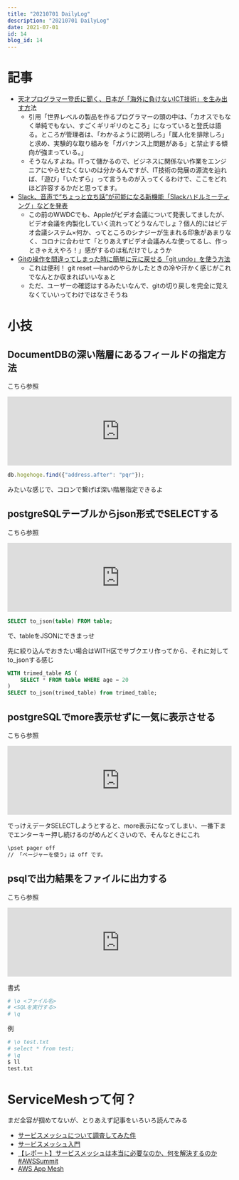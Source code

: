 ```yaml
---
title: "20210701 DailyLog"
description: "20210701 DailyLog"
date: 2021-07-01
id: 14
blog_id: 14
---
```


# 記事
- [天才プログラマー登氏に聞く、日本が「海外に負けないICT技術」を生み出す方](https://www.sbbit.jp/article/bitsp/62690)法
    - 引用「世界レベルの製品を作るプログラマーの頭の中は、「カオスでもなく単純でもない、すごくギリギリのところ」になっていると登氏は語る。ところが管理者は、「わかるように説明しろ」「属人化を排除しろ」と求め、実験的な取り組みを「ガバナンス上問題がある」と禁止する傾向が強まっている。」
    - そうなんすよね。ITって儲かるので、ビジネスに関係ない作業をエンジニアにやらせたくないのは分かるんですが、IT技術の発展の源流を辿れば、「遊び」「いたずら」って言うものが入ってくるわけで、ここをどれほど許容するかだと思ってます。
- [Slack、音声で“ちょっと立ち話”が可能になる新機能「Slackハドルミーティング」などを発表](https://internet.watch.impress.co.jp/docs/news/1335210.html)
    - この前のWWDCでも、Appleがビデオ会議について発表してましたが、ビデオ会議を内製化していく流れってどうなんでしょ？個人的にはビデオ会議システム×何か、ってところのシナジーが生まれる印象があまりなく、コロナに合わせて「とりあえずビデオ会議みんな使ってるし、作っときゃええやろ！」感がするのは私だけでしょうか
- [Gitの操作を間違ってしまった時に簡単に元に戻せる「git undo」を使う方法](https://gigazine.net/news/20210701-git-undo/)
    - これは便利！ git reset —hardのやらかしたときの冷や汗かく感じがこれでなんとか収まればいいなぁと
    - ただ、ユーザーの確認はするみたいなんで、gitの切り戻しを完全に覚えなくていいってわけではなさそうね

# 小技
## DocumentDBの深い階層にあるフィールドの指定方法

こちら参照  
<iframe 
  class="hatenablogcard" 
  style="width:100%;height:155px;max-width:680px;"
  src="https://hatenablog-parts.com/embed?url=https://qiita.com/asuzuki2008/items/d7f4ae343d46b5272688" 
  width="300" height="150" frameborder="0" scrolling="no">
</iframe>

```jsx
db.hogehoge.find({"address.after": "pqr"});
```
みたいな感じで、コロンで繋げば深い階層指定できるよ

## postgreSQLテーブルからjson形式でSELECTする
こちら参照  
<iframe 
  class="hatenablogcard" 
  style="width:100%;height:155px;max-width:680px;"
  src="https://hatenablog-parts.com/embed?url=https://solutionware.jp/blog/2016/06/23/postgresql%E3%83%86%E3%83%BC%E3%83%96%E3%83%AB%E3%81%8B%E3%82%89json%E5%BD%A2%E5%BC%8F%E3%81%A7select%E3%81%99%E3%82%8B%E5%B0%8F%E3%83%8D%E3%82%BF/" 
  width="300" height="150" frameborder="0" scrolling="no">
</iframe>

```sql
SELECT to_json(table) FROM table;
```

で、tableをJSONにできまっせ

先に絞り込んでおきたい場合はWITH区でサブクエリ作ってから、それに対してto_jsonする感じ

```sql
WITH trimed_table AS (
    SELECT * FROM table WHERE age = 20
)
SELECT to_json(trimed_table) from trimed_table;
```

## postgreSQLでmore表示せずに一気に表示させる

こちら参照  
<iframe 
  class="hatenablogcard" 
  style="width:100%;height:155px;max-width:680px;"
  src="https://hatenablog-parts.com/embed?url=https://db.just4fun.biz/?PostgreSQL/psql%E8%A1%A8%E7%A4%BA%E3%81%A7more%E8%A1%A8%E7%A4%BA%E3%81%9C%E3%81%9A%E4%B8%80%E5%BA%A6%E3%81%AB%E8%A1%A8%E7%A4%BA%E3%81%99%E3%82%8B%E6%96%B9%E6%B3%95" 
  width="300" height="150" frameborder="0" scrolling="no">
</iframe>

でっけえデータSELECTしようとすると、more表示になってしまい、一番下までエンターキー押し続けるのがめんどくさいので、そんなときにこれ

```bash
\pset pager off
// 「ページャーを使う」は off です。
```

## psqlで出力結果をファイルに出力する

こちら参照
<iframe 
  class="hatenablogcard" 
  style="width:100%;height:155px;max-width:680px;"
  src="https://hatenablog-parts.com/embed?url=https://yohei-a.hatenablog.jp/entry/20170812/1502524439" 
  width="300" height="150" frameborder="0" scrolling="no">
</iframe>

書式

```bash
# \o <ファイル名>
# <SQLを実行する>
# \q
```

例

```bash
# \o test.txt
# select * from test;
# \q
$ ll
test.txt
```

# ServiceMeshって何？

まだ全容が掴めてないが、とりあえず記事をいろいろ読んでみる  
- [サービスメッシュについて調査してみた件](https://qiita.com/mamomamo/items/92085e0e508e18bc8532)
- [サービスメッシュ入門](https://www.netone.co.jp/knowledge-center/netone-blog/20200715-1/)
- [【レポート】サービスメッシュは本当に必要なのか、何を解決するのか #AWSSummit](https://dev.classmethod.jp/articles/aws-summit-2019-servicemesh-necessity/)
- [AWS App Mesh](https://aws.amazon.com/jp/app-mesh/?aws-app-mesh-blogs.sort-by=item.additionalFields.createdDate&aws-app-mesh-blogs.sort-order=desc&whats-new-cards.sort-by=item.additionalFields.postDateTime&whats-new-cards.sort-order=desc)